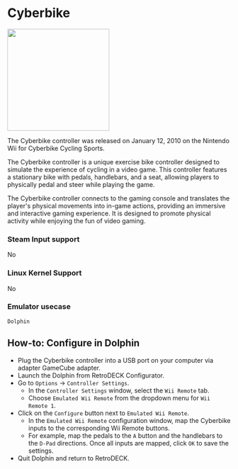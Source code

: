 # Cyberbike

<img src="../../../wiki_images/controllers/cyberbike-controller.png" width="230">

The Cyberbike controller was released on January 12, 2010 on the Nintendo Wii for Cyberbike Cycling Sports.

The Cyberbike controller is a unique exercise bike controller designed to simulate the experience of cycling in a video game. This controller features a stationary bike with pedals, handlebars, and a seat, allowing players to physically pedal and steer while playing the game. 

The Cyberbike controller connects to the gaming console and translates the player's physical movements into in-game actions, providing an immersive and interactive gaming experience. It is designed to promote physical activity while enjoying the fun of video gaming. 



### Steam Input support

No

### Linux Kernel Support

No

### Emulator usecase

`Dolphin`

## How-to: Configure in Dolphin

- Plug the Cyberbike controller into a USB port on your computer via adapter GameCube adapter.
- Launch the Dolphin from RetroDECK Configurator.
- Go to `Options` -> `Controller Settings`.
    - In the `Controller Settings` window, select the `Wii Remote` tab.
    - Choose `Emulated Wii Remote` from the dropdown menu for `Wii Remote 1`.
- Click on the `Configure` button next to `Emulated Wii Remote`.
    - In the `Emulated Wii Remote` configuration window, map the Cyberbike inputs to the corresponding Wii Remote buttons.
    - For example, map the pedals to the `A` button and the handlebars to the `D-Pad` directions.
    Once all inputs are mapped, click `OK` to save the settings.
- Quit Dolphin and return to RetroDECK.
